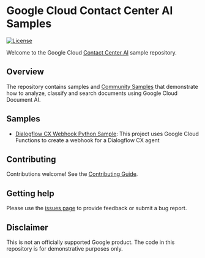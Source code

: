 # Google Cloud Contact Center AI Samples

[![License](https://img.shields.io/badge/License-Apache%202.0-blue.svg)](LICENSE)

Welcome to the Google Cloud [Contact Center AI](https://cloud.google.com/solutions/contact-center) sample repository.

## Overview

The repository contains samples and [Community Samples](https://github.com/GoogleCloudPlatform/contact-center-ai-samples/tree/main/community) that demonstrate how to analyze, classify and search documents using Google Cloud Document AI.

## Samples

* [Dialogflow CX Webhook Python Sample](https://github.com/GoogleCloudPlatform/contact-center-ai-samples/tree/main/dialogflow-cx-webhook-python): This project uses Google Cloud Functions to create a webhook for a Dialogflow CX agent

## Contributing

Contributions welcome! See the [Contributing Guide](https://github.com/GoogleCloudPlatform/contact-center-ai-samples/blob/main/CONTRIBUTING.md).

## Getting help

Please use the [issues page](https://github.com/GoogleCloudPlatform/contact-center-ai-samples/issues) to provide feedback or submit a bug report.

## Disclaimer

This is not an officially supported Google product. The code in this repository is for demonstrative purposes only.
